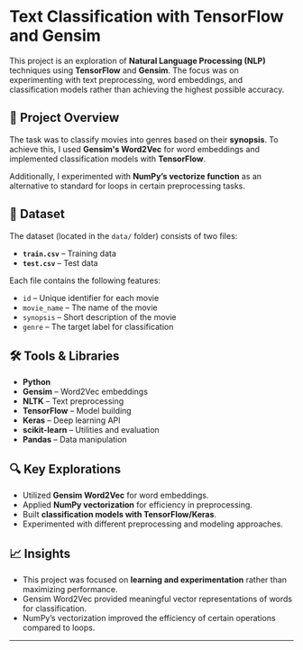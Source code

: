 # Text Classification with TensorFlow and Gensim

This project is an exploration of **Natural Language Processing (NLP)** techniques using **TensorFlow** and **Gensim**. The focus was on experimenting with text preprocessing, word embeddings, and classification models rather than achieving the highest possible accuracy.

## 📌 Project Overview

The task was to classify movies into genres based on their **synopsis**. To achieve this, I used **Gensim's Word2Vec** for word embeddings and implemented classification models with **TensorFlow**.  

Additionally, I experimented with **NumPy’s vectorize function** as an alternative to standard for loops in certain preprocessing tasks.

## 📂 Dataset

The dataset (located in the `data/` folder) consists of two files:  

- **`train.csv`** – Training data  
- **`test.csv`** – Test data  

Each file contains the following features:  

- `id` – Unique identifier for each movie  
- `movie_name` – The name of the movie  
- `synopsis` – Short description of the movie  
- `genre` – The target label for classification  

## 🛠️ Tools & Libraries

- **Python**  
- **Gensim** – Word2Vec embeddings  
- **NLTK** – Text preprocessing  
- **TensorFlow** – Model building  
- **Keras** – Deep learning API  
- **scikit-learn** – Utilities and evaluation  
- **Pandas** – Data manipulation  

## 🔍 Key Explorations

- Utilized **Gensim Word2Vec** for word embeddings.  
- Applied **NumPy vectorization** for efficiency in preprocessing.  
- Built **classification models with TensorFlow/Keras**.  
- Experimented with different preprocessing and modeling approaches.  

## 📈 Insights

- This project was focused on **learning and experimentation** rather than maximizing performance.  
- Gensim Word2Vec provided meaningful vector representations of words for classification.  
- NumPy’s vectorization improved the efficiency of certain operations compared to loops.  

---
